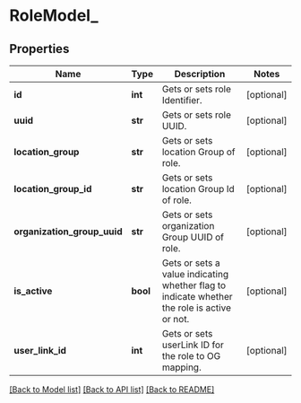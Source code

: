 # RoleModel_

## Properties
Name | Type | Description | Notes
------------ | ------------- | ------------- | -------------
**id** | **int** | Gets or sets role Identifier. | [optional] 
**uuid** | **str** | Gets or sets role UUID. | [optional] 
**location_group** | **str** | Gets or sets location Group of role. | [optional] 
**location_group_id** | **str** | Gets or sets location Group Id of role. | [optional] 
**organization_group_uuid** | **str** | Gets or sets organization Group UUID of role. | [optional] 
**is_active** | **bool** | Gets or sets a value indicating whether flag to indicate whether the role is active or not. | [optional] 
**user_link_id** | **int** | Gets or sets userLink ID for the role to OG mapping. | [optional] 

[[Back to Model list]](../README.md#documentation-for-models) [[Back to API list]](../README.md#documentation-for-api-endpoints) [[Back to README]](../README.md)


